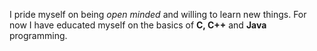 I pride myself on being _open minded_ and willing to learn new things. For now I have educated myself on the basics of **C, C++** and **Java** programming.
